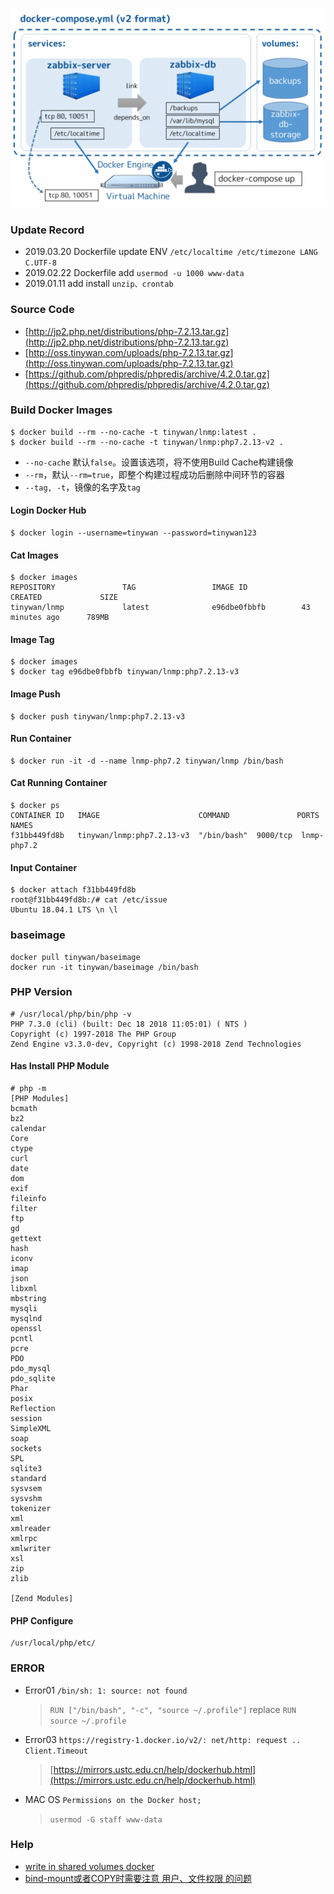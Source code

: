 ![Zabbix-Share-docker-compose.yml.png](images/Zabbix-Share-docker-compose.yml.png)  

### Update Record

* 2019.03.20 Dockerfile update ENV  `/etc/localtime /etc/timezone LANG C.UTF-8`  
* 2019.02.22 Dockerfile add  `usermod -u 1000 www-data`  
* 2019.01.11 add install `unzip、crontab`  

### Source Code

* [http://jp2.php.net/distributions/php-7.2.13.tar.gz](http://jp2.php.net/distributions/php-7.2.13.tar.gz)
* [http://oss.tinywan.com/uploads/php-7.2.13.tar.gz](http://oss.tinywan.com/uploads/php-7.2.13.tar.gz)
* [https://github.com/phpredis/phpredis/archive/4.2.0.tar.gz](https://github.com/phpredis/phpredis/archive/4.2.0.tar.gz)

### Build Docker Images

```
$ docker build --rm --no-cache -t tinywan/lnmp:latest .
$ docker build --rm --no-cache -t tinywan/lnmp:php7.2.13-v2 .
```

* `--no-cache` 默认`false`。设置该选项，将不使用Build Cache构建镜像
* `--rm`，默认`--rm=true`，即整个构建过程成功后删除中间环节的容器
* `--tag, -t`，镜像的名字及`tag`

#### Login Docker Hub
```
$ docker login --username=tinywan --password=tinywan123
```

#### Cat Images

```
$ docker images
REPOSITORY               TAG                 IMAGE ID            CREATED             SIZE
tinywan/lnmp             latest              e96dbe0fbbfb        43 minutes ago      789MB
```

#### Image Tag 
```
$ docker images
$ docker tag e96dbe0fbbfb tinywan/lnmp:php7.2.13-v3
```

#### Image Push 
```
$ docker push tinywan/lnmp:php7.2.13-v3
```

#### Run Container

```
$ docker run -it -d --name lnmp-php7.2 tinywan/lnmp /bin/bash
```

#### Cat Running Container

```
$ docker ps
CONTAINER ID   IMAGE                      COMMAND               PORTS    NAMES
f31bb449fd8b   tinywan/lnmp:php7.2.13-v3  "/bin/bash"  9000/tcp  lnmp-php7.2
```

#### Input Container

```
$ docker attach f31bb449fd8b
root@f31bb449fd8b:/# cat /etc/issue
Ubuntu 18.04.1 LTS \n \l
```

### baseimage 

```
docker pull tinywan/baseimage
docker run -it tinywan/baseimage /bin/bash
```

### PHP Version

```
# /usr/local/php/bin/php -v
PHP 7.3.0 (cli) (built: Dec 18 2018 11:05:01) ( NTS )
Copyright (c) 1997-2018 The PHP Group
Zend Engine v3.3.0-dev, Copyright (c) 1998-2018 Zend Technologies
```

#### Has Install  PHP Module
```
# php -m
[PHP Modules]
bcmath
bz2
calendar
Core
ctype
curl
date
dom
exif
fileinfo
filter
ftp
gd
gettext
hash
iconv
imap
json
libxml
mbstring
mysqli
mysqlnd
openssl
pcntl
pcre
PDO
pdo_mysql
pdo_sqlite
Phar
posix
Reflection
session
SimpleXML
soap
sockets
SPL
sqlite3
standard
sysvsem
sysvshm
tokenizer
xml
xmlreader
xmlrpc
xmlwriter
xsl
zip
zlib

[Zend Modules]

```
#### PHP Configure
```
/usr/local/php/etc/
```

### ERROR

*   Error01 `/bin/sh: 1: source: not found`
    > `RUN ["/bin/bash", "-c", "source ~/.profile"]` replace `RUN source ~/.profile `
*   Error03 `https://registry-1.docker.io/v2/: net/http: request .. Client.Timeout`  
    >  [https://mirrors.ustc.edu.cn/help/dockerhub.html](https://mirrors.ustc.edu.cn/help/dockerhub.html)
*   MAC OS `Permissions on the Docker host;` 
    > `usermod -G staff www-data`
### Help

*   [write in shared volumes docker](https://stackoverflow.com/questions/29245216/write-in-shared-volumes-docker)
*   [bind-mount或者COPY时需要注意 用户、文件权限 的问题](https://segmentfault.com/a/1190000015233229)
